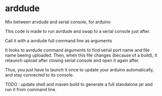 arddude
=======

Mix between arvdude and serial console, for arduino

This code is made to run avrdude and swap to a serial console just after.

Call it with a avrdude full command line as arguments

It looks to avrdude command arguments to find serial port name and file name beeing uploaded.
Then, when this file changes (because of a build), it relaunch upload after closing serial console
and open it again after.

Thus, you just have to launch it once to update your arduino automatically, and stay connected to
its console.

TODO : update shell and maven build to generate a full standalone jar and run it from command line.
